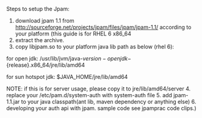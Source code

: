 Steps to setup the Jpam:

1. download jpam 1.1 from http://sourceforge.net/projects/jpam/files/jpam/jpam-1.1/ according to your platform (this guide is for RHEL 6 x86_64
2. extract the archive.
3. copy libjpam.so to your platform java lib path as below (rhel 6):

 for open jdk:
 /usr/lib/jvm/java-${version}-openjdk-${release}.x86_64/jre/lib/amd64

 for sun hotspot jdk:
 $JAVA_HOME/jre/lib/amd64

 NOTE: if this is for server usage, please copy it to jre/lib/amd64/server
4. replace your /etc/pam.d/system-auth with system-auth file
5. add jpam-1.1.jar to your java classpath(ant lib, maven dependency or anything else)
6. developing your auth api with jpam. sample code see jpamprac code clips.)
